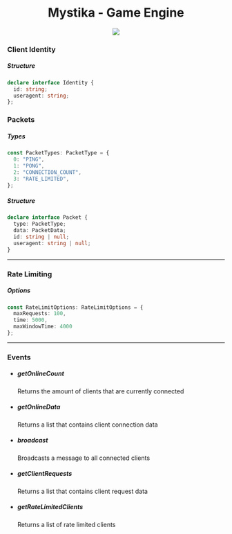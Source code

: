 <h1 align="center">Mystika - Game Engine</h1>

<p align="center">
  <img src="../blob/master/www/public/img/logo.png?raw=true">
</p>

<h3>Client Identity</h3>

<h5>Structure</h5>

```ts
declare interface Identity {
  id: string;
  useragent: string;
};
```

<h3>Packets</h3>

<h5>Types</h5>

```ts
const PacketTypes: PacketType = {
  0: "PING",
  1: "PONG",
  2: "CONNECTION_COUNT",
  3: "RATE_LIMITED",
};
```

<h5>Structure</h5>

```ts
declare interface Packet {
  type: PacketType;
  data: PacketData;
  id: string | null;
  useragent: string | null;
}
```

<hr>
<h3>Rate Limiting</h3>
<h5>Options</h5>

```ts
const RateLimitOptions: RateLimitOptions = {
  maxRequests: 100,
  time: 5000,
  maxWindowTime: 4000
};
```

<hr>
<h3>Events</h3>

- <h5>getOnlineCount</h5>

    <p>Returns the amount of clients that are currently connected</p>

-   <h5>getOnlineData</h5>

    <p>Returns a list that contains client connection data</p>

-   <h5>broadcast</h5>

    <p>Broadcasts a message to all connected clients</p>

-   <h5>getClientRequests</h5>

    <p>Returns a list that contains client request data

-   <h5>getRateLimitedClients</h5>

    <p>Returns a list of rate limited clients</p>